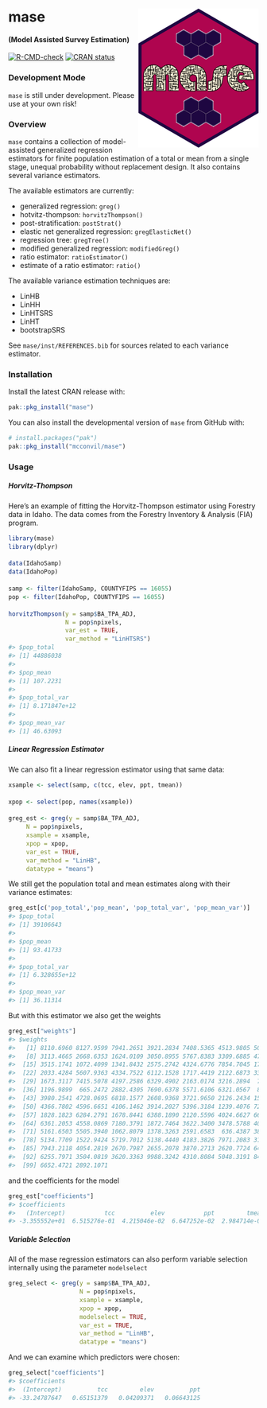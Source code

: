
# mase <a><img src='figs/mase_hex.png' align="right" height="280" /></a>

#### (Model Assisted Survey Estimation)

<!-- README.md is generated from README.Rmd. Please edit that file -->

<!-- badges: start -->
[![R-CMD-check](https://github.com/mcconvil/mase/actions/workflows/R-CMD-check.yaml/badge.svg)](https://github.com/mcconvil/mase/actions/workflows/R-CMD-check.yaml)
[![CRAN
status](https://www.r-pkg.org/badges/version/mase)](https://CRAN.R-project.org/package=mase)
<!-- badges: end -->

### Development Mode

`mase` is still under development. Please use at your own risk!

### Overview

`mase` contains a collection of model-assisted generalized regression
estimators for finite population estimation of a total or mean from a
single stage, unequal probability without replacement design. It also
contains several variance estimators.

The available estimators are currently:

- generalized regression: `greg()`
- hotvitz-thompson: `horvitzThompson()`
- post-stratification: `postStrat()`
- elastic net generalized regression: `gregElasticNet()`
- regression tree: `gregTree()`
- modified generalized regression: `modifiedGreg()`
- ratio estimator: `ratioEstimator()`
- estimate of a ratio estimator: `ratio()`

The available variance estimation techniques are:

- LinHB
- LinHH
- LinHTSRS
- LinHT
- bootstrapSRS

See `mase/inst/REFERENCES.bib` for sources related to each variance
estimator.

### Installation

Install the latest CRAN release with:

``` r
pak::pkg_install("mase")
```

You can also install the developmental version of `mase` from GitHub
with:

``` r
# install.packages("pak")
pak::pkg_install("mcconvil/mase")
```

### Usage

##### Horvitz-Thompson

Here’s an example of fitting the Horvitz-Thompson estimator using
Forestry data in Idaho. The data comes from the Forestry Inventory &
Analysis (FIA) program.

``` r
library(mase)
library(dplyr)

data(IdahoSamp)
data(IdahoPop)

samp <- filter(IdahoSamp, COUNTYFIPS == 16055) 
pop <- filter(IdahoPop, COUNTYFIPS == 16055) 

horvitzThompson(y = samp$BA_TPA_ADJ,
                N = pop$npixels,
                var_est = TRUE,
                var_method = "LinHTSRS")
#> $pop_total
#> [1] 44886038
#> 
#> $pop_mean
#> [1] 107.2231
#> 
#> $pop_total_var
#> [1] 8.171847e+12
#> 
#> $pop_mean_var
#> [1] 46.63093
```

##### Linear Regression Estimator

We can also fit a linear regression estimator using that same data:

``` r
xsample <- select(samp, c(tcc, elev, ppt, tmean))

xpop <- select(pop, names(xsample))

greg_est <- greg(y = samp$BA_TPA_ADJ,
     N = pop$npixels,
     xsample = xsample,
     xpop = xpop,
     var_est = TRUE,
     var_method = "LinHB",
     datatype = "means")
```

We still get the population total and mean estimates along with their
variance estimates:

``` r
greg_est[c('pop_total','pop_mean', 'pop_total_var', 'pop_mean_var')]
#> $pop_total
#> [1] 39106643
#> 
#> $pop_mean
#> [1] 93.41733
#> 
#> $pop_total_var
#> [1] 6.328655e+12
#> 
#> $pop_mean_var
#> [1] 36.11314
```

But with this estimator we also get the weights

``` r
greg_est["weights"]
#> $weights
#>   [1] 8110.6960 8127.9599 7941.2651 3921.2834 7408.5365 4513.9805 5072.4347
#>   [8] 3113.4665 2668.6353 1624.0109 3050.8955 5767.8383 3309.6885 4758.3397
#>  [15] 3515.1741 1072.4099 1341.8432 2575.2742 4324.6776 7854.7045 1764.1326
#>  [22] 2033.4284 5607.9363 4334.7522 6112.1528 1717.4419 2122.6873 3394.7071
#>  [29] 1673.3117 7415.5078 4197.2586 6329.4902 2163.0174 3216.2894  738.0286
#>  [36] 1196.9899  665.2472 2882.4305 7690.6378 5571.6106 6321.0567  883.0485
#>  [43] 3980.2541 4728.0695 6818.1577 2608.9368 3721.9650 2126.2434 1576.9905
#>  [50] 4366.7802 4596.6651 4106.1462 3914.2027 5396.3184 1239.4076 7226.7119
#>  [57] 1828.1823 6284.2791 1678.8441 6388.1890 2120.5596 4024.6627 6659.0981
#>  [64] 6361.2053 4558.0869 7180.3791 1872.7464 3622.3400 3478.5788 4049.6881
#>  [71] 5161.6503 5505.3940 1062.8079 1378.3263 2591.6583  636.4387 3864.2963
#>  [78] 5134.7709 1522.9424 5719.7012 5138.4440 4183.3826 7971.2083 3122.3592
#>  [85] 7943.2118 4054.2819 2670.7987 2655.2078 3870.2713 2620.7724 6439.1774
#>  [92] 6255.7971 3504.0819 3620.3363 9988.3242 4310.8084 5048.3191 8485.6856
#>  [99] 6652.4721 2892.1071
```

and the coefficients for the model

``` r
greg_est["coefficients"]
#> $coefficients
#>   (Intercept)           tcc          elev           ppt         tmean 
#> -3.355552e+01  6.515276e-01  4.215046e-02  6.647252e-02  2.984714e-04
```

##### Variable Selection

All of the mase regression estimators can also perform variable
selection internally using the parameter `modelselect`

``` r
greg_select <- greg(y = samp$BA_TPA_ADJ,
                    N = pop$npixels,
                    xsample = xsample,
                    xpop = xpop,
                    modelselect = TRUE,
                    var_est = TRUE,
                    var_method = "LinHB",
                    datatype = "means")
```

And we can examine which predictors were chosen:

``` r
greg_select["coefficients"]
#> $coefficients
#>  (Intercept)          tcc         elev          ppt 
#> -33.24787647   0.65151379   0.04209371   0.06643125
```
